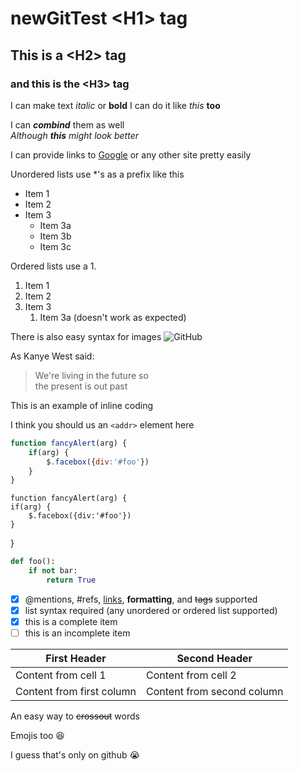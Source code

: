 # newGitTest \<H1> tag
## This is a \<H2> tag
### and this is the \<H3> tag

I can make text *italic* or **bold**
I can do it like _this_ __too__

I can ***combind*** them as well  
_Although **this** might look better_  
  
  I can provide links to [Google](http://google.com) or any other site pretty easily

Unordered lists use *'s as a prefix like this
* Item 1
* Item 2
* Item 3
    * Item 3a
    * Item 3b  
    * Item 3c

Ordered lists use a 1.
1. Item 1
1. Item 2
1. Item 3
    1. Item 3a (doesn't work as expected)  

There is also easy syntax for images ![GitHub](https://github.com/)

As Kanye West said:

> We're living in the future so  
> the present is out past
  
This is an example of inline coding  
  
I think you should us an `<addr>` element here  
  
```javascript
function fancyAlert(arg) {
    if(arg) {
        $.facebox({div:'#foo'})
    }
}
```
    function fancyAlert(arg) {
    if(arg) {
        $.facebox({div:'#foo'})
    }
}
```python
def foo():
    if not bar:
        return True
```
- [x] @mentions, #refs, [links](), **formatting**, and <del>tags</del> supported
- [x] list syntax required (any unordered or ordered list supported)
- [x] this is a complete item
- [ ] this is an incomplete item

First Header|Second Header
 -|-
Content from cell 1 | Content from cell 2
Content from first column | Content from second column  

An easy way to ~~crossout~~ words  

Emojis too :laughing:  
  
I guess that's only on github :sob:  





